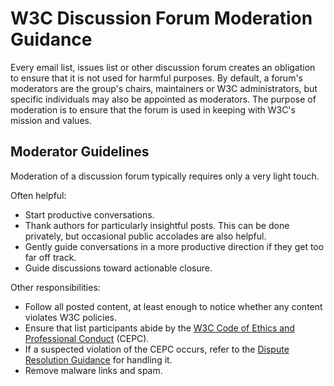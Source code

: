 # W3C Discussion Forum Moderation Guidance

Every email list, issues list or other discussion forum creates an obligation to ensure that it is not used for harmful purposes.
By default, a forum's moderators are the group's chairs, maintainers or W3C administrators, 
but specific individuals may also be appointed as moderators.  The purpose of moderation is to ensure that the forum is used in keeping with W3C's mission and values.

## Moderator Guidelines

Moderation of a discussion forum typically requires only a very light touch.

Often helpful:
- Start productive conversations.
- Thank authors for particularly insightful posts.  This can be done privately, but occasional public accolades are also helpful.
- Gently guide conversations in a more productive direction if they get too far off track.
- Guide discussions toward actionable closure.

Other responsibilities:
- Follow all posted content, at least enough to notice whether any content violates W3C policies.
- Ensure that list participants abide by the [W3C Code of Ethics and Professional Conduct](https://www.w3.org/Consortium/cepc/) (CEPC).  
- If a suspected violation of the CEPC occurs, refer to the [Dispute Resolution Guidance](https://github.com/w3c/PWETF/blob/main/DisputeResolution.md) for handling it.
- Remove malware links and spam.

